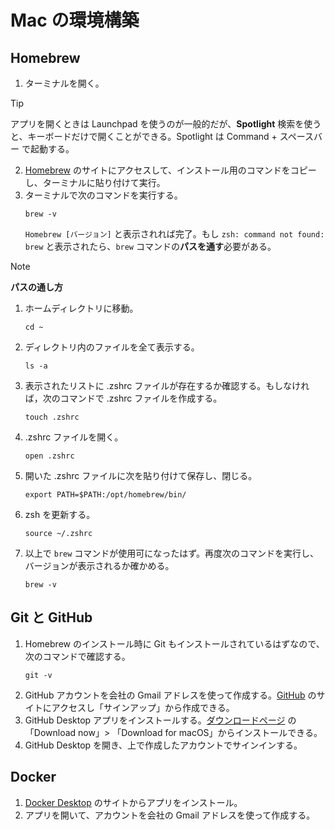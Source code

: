 # Mac の環境構築

## Homebrew
1. ターミナルを開く。
> [!TIP] 
> アプリを開くときは Launchpad を使うのが一般的だが、**Spotlight** 検索を使うと、キーボードだけで開くことができる。Spotlight は Command + スペースバー で起動する。
2. [Homebrew](https://brew.sh/) のサイトにアクセスして、インストール用のコマンドをコピーし、ターミナルに貼り付けて実行。
3. ターミナルで次のコマンドを実行する。
    ```
    brew -v
    ```
    `Homebrew [バージョン]` と表示されれば完了。もし `zsh: command not found: brew` と表示されたら、`brew` コマンドの**パスを通す**必要がある。

> [!NOTE] 
> **パスの通し方**
> 1. ホームディレクトリに移動。
>     ```
>     cd ~
>     ```
> 2. ディレクトリ内のファイルを全て表示する。
>     ```
>     ls -a
>     ```
> 3. 表示されたリストに .zshrc ファイルが存在するか確認する。もしなければ，次のコマンドで .zshrc ファイルを作成する。
>     ```
>     touch .zshrc
>     ```
> 4. .zshrc ファイルを開く。
>     ```
>     open .zshrc
>     ```
> 5. 開いた .zshrc ファイルに次を貼り付けて保存し、閉じる。
>     ```
>     export PATH=$PATH:/opt/homebrew/bin/
>     ```
> 6.  zsh を更新する。
>     ```
>     source ~/.zshrc
>     ```
> 7. 以上で `brew` コマンドが使用可になったはず。再度次のコマンドを実行し、バージョンが表示されるか確かめる。
>     ```
>     brew -v
>     ```


## Git と GitHub
1. Homebrew のインストール時に Git もインストールされているはずなので、次のコマンドで確認する。
    ```
    git -v
    ``` 
2. GitHub アカウントを会社の Gmail アドレスを使って作成する。[GitHub](https://github.co.jp/) のサイトにアクセスし「サインアップ」から作成できる。
3. GitHub Desktop アプリをインストールする。[ダウンロードページ](https://github.com/apps/desktop?ref_cta=download+desktop&ref_loc=installing+github+desktop&ref_page=docs) の「Download now」> 「Download for macOS」からインストールできる。
4. GitHub Desktop を開き、上で作成したアカウントでサインインする。
    

## Docker
1. [Docker Desktop](https://www.docker.com/ja-jp/products/docker-desktop/) のサイトからアプリをインストール。
2. アプリを開いて、アカウントを会社の Gmail アドレスを使って作成する。